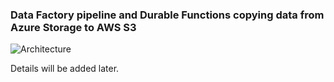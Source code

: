 ### Data Factory pipeline and Durable Functions copying data from Azure Storage to AWS S3

![Architecture](https://github.com/rebremer/blog-datapipeline-cicd/blob/master/pictures/data_factory_overview.png)

Details will be added later.